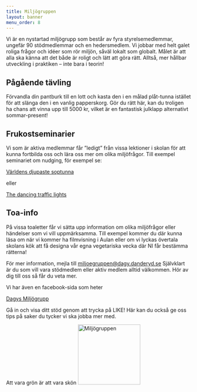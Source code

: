 ```yaml
---
title: Miljögruppen
layout: banner
menu_order: 8
---
```


Vi är en nystartad miljögrupp som består av fyra styrelsemedlemmar, ungefär 90 stödmedlemmar och en hedersmedlem. 
Vi jobbar med helt galet roliga frågor och idéer som rör miljön, såväl lokalt som globalt. 
Målet är att alla ska känna att det både är roligt och lätt att göra rätt. 
Alltså, mer hållbar utveckling i praktiken – inte bara i teorin!
 
## Pågående tävling
Förvandla din pantburk till en lott och kasta den i en målad plåt-tunna istället för att slänga den i en vanlig papperskorg. 
Gör du rätt här, kan du troligen ha chans att vinna upp till 5000 kr, vilket är en fantastisk julklapp alternativt sommar-present!

## Frukostseminarier 
Vi som är aktiva medlemmar får ”ledigt” från vissa lektioner i skolan för att kunna fortbilda oss och lära oss mer om olika miljöfrågor. 
Till exempel seminariet om nudging, för exempel se: <p><a href="https://www.youtube.com/watch?v=4wOe0aqYguY">Världens djupaste soptunna</a></p> 
eller <p><a href="https://www.youtube.com/watch?v=SB_0vRnkeOk">The dancing traffic lights</a></p>

## Toa-info 
På vissa toaletter får vi sätta upp information om olika miljöfrågor eller händelser som vi vill uppmärksamma. 
Till exempel kommer du där kunna läsa om när vi kommer ha filmvisning i Aulan eller om vi lyckas övertala skolans kök att få designa vår egna vegetariska vecka där NI får bestämma rätterna!

För mer information, mejla till [miljoegruppen@dagy.danderyd.se](mailto:miljoegruppen@dagy.danderyd.se) 
Självklart är du som vill vara stödmedlem eller aktiv medlem alltid välkommen. Hör av dig till  oss så får du veta mer.

Vi har även en facebook-sida som heter <p><a href="https://www.facebook.com/Dagys-Miljögrupp-497667130600044/">Dagys Miljögrupp</a></p>
Gå in och visa ditt stöd genom att trycka på LIKE! 
Här kan du också ge oss tips på saker du tycker vi ska jobba mer med.

Att vara grön är att vara skön <img src="/assets/miljoegrupp.png" alt="Miljögruppen" width="170" height="164">
